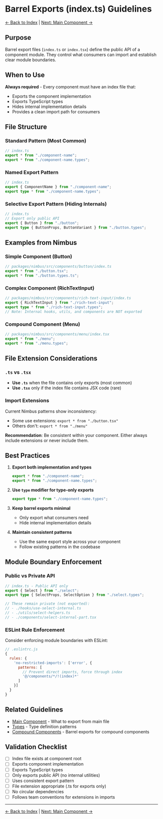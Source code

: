 # Barrel Exports (index.ts) Guidelines

[← Back to Index](../component-guidelines.md) |
[Next: Main Component →](./main-component.md)

## Purpose

Barrel export files (`index.ts` or `index.tsx`) define the public API of a
component module. They control what consumers can import and establish clear
module boundaries.

## When to Use

**Always required** - Every component must have an index file that:

- Exports the component implementation
- Exports TypeScript types
- Hides internal implementation details
- Provides a clean import path for consumers

## File Structure

### Standard Pattern (Most Common)

```typescript
// index.ts
export * from "./component-name";
export * from "./component-name.types";
```

### Named Export Pattern

```typescript
// index.ts
export { ComponentName } from "./component-name";
export type * from "./component-name.types";
```

### Selective Export Pattern (Hiding Internals)

```typescript
// index.ts
// Export only public API
export { Button } from "./button";
export type { ButtonProps, ButtonVariant } from "./button.types";
```

## Examples from Nimbus

### Simple Component (Button)

```typescript
// packages/nimbus/src/components/button/index.ts
export * from "./button.tsx";
export * from "./button.types.ts";
```

### Complex Component (RichTextInput)

```typescript
// packages/nimbus/src/components/rich-text-input/index.ts
export { RichTextInput } from "./rich-text-input";
export type * from "./rich-text-input.types";
// Note: Internal hooks, utils, and components are NOT exported
```

### Compound Component (Menu)

```typescript
// packages/nimbus/src/components/menu/index.tsx
export * from "./menu";
export * from "./menu.types";
```

## File Extension Considerations

### `.ts` vs `.tsx`

- **Use `.ts`** when the file contains only exports (most common)
- **Use `.tsx`** only if the index file contains JSX code (rare)

### Import Extensions

Current Nimbus patterns show inconsistency:

- Some use extensions: `export * from "./button.tsx"`
- Others don't: `export * from "./menu"`

**Recommendation**: Be consistent within your component. Either always include
extensions or never include them.

## Best Practices

1. **Export both implementation and types**

   ```typescript
   export * from "./component-name";
   export * from "./component-name.types";
   ```

2. **Use `type` modifier for type-only exports**

   ```typescript
   export type * from "./component-name.types";
   ```

3. **Keep barrel exports minimal**
   - Only export what consumers need
   - Hide internal implementation details

4. **Maintain consistent patterns**
   - Use the same export style across your component
   - Follow existing patterns in the codebase

## Module Boundary Enforcement

### Public vs Private API

```typescript
// index.ts - Public API only
export { Select } from "./select";
export type { SelectProps, SelectOption } from "./select.types";

// These remain private (not exported):
// - ./hooks/use-select-internal.ts
// - ./utils/select-helpers.ts
// - ./components/select-internal-part.tsx
```

### ESLint Rule Enforcement

Consider enforcing module boundaries with ESLint:

```javascript
// .eslintrc.js
{
  rules: {
    'no-restricted-imports': ['error', {
      patterns: [
        // Prevent direct imports, force through index
        '@/components/*/!(index)*'
      ]
    }]
  }
}
```


## Related Guidelines

- [Main Component](./main-component.md) - What to export from main file
- [Types](./types.md) - Type definition patterns
- [Compound Components](./compound-components.md) - Barrel exports for compound
  components

## Validation Checklist

- [ ] Index file exists at component root
- [ ] Exports component implementation
- [ ] Exports TypeScript types
- [ ] Only exports public API (no internal utilities)
- [ ] Uses consistent export pattern
- [ ] File extension appropriate (.ts for exports only)
- [ ] No circular dependencies
- [ ] Follows team conventions for extensions in imports

---

[← Back to Index](../component-guidelines.md) |
[Next: Main Component →](./main-component.md)
